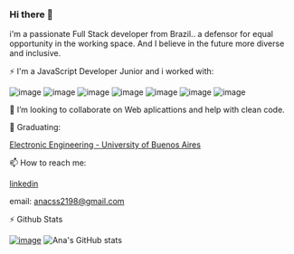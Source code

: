 
### Hi there 👋

i'm a passionate Full Stack developer from Brazil.. a defensor for equal opportunity in the working space. And I believe in the future more diverse and inclusive.

⚡ I'm a JavaScript Developer Junior and i worked with:

![image](https://user-images.githubusercontent.com/85584839/149003447-89df4792-1d77-45e3-a0a8-73e241d84e3a.png) ![image](https://user-images.githubusercontent.com/85584839/149003415-c4c4f667-ae27-4c50-97a3-cc63bfd8fc0a.png) ![image](https://user-images.githubusercontent.com/85584839/149003467-55a182c7-c334-492c-8c47-14d9607bdaa1.png) ![image](https://user-images.githubusercontent.com/85584839/149003303-b70f7bfa-7716-4676-8d23-a15239904533.png) ![image](https://user-images.githubusercontent.com/85584839/149003544-0d5d0473-ba79-487e-99e2-beb11effdaaa.png) ![image](https://user-images.githubusercontent.com/85584839/149012714-74007eb0-ddeb-4795-bea9-1bee1054bb24.png) ![image](https://user-images.githubusercontent.com/85584839/149012735-20fb4426-e4ea-4510-8d8a-0fdb8765fba1.png)

👯 I’m looking to collaborate on Web aplicattions and help with clean code. 

🏫 Graduating:

[Electronic Engineering - University of Buenos Aires](https://www.fi.uba.ar/grado/carreras/ingenieria-electronica)

📫 How to reach me: 

[linkedin](linkedin.com/in/acss2198)

email: anacss2198@gmail.com

⚡ Github Stats

[![image](https://github-readme-stats.vercel.app/api/top-langs/?username=anacss21&layout=compact&langs_count=7&theme=dark)](https://github.com/anuraghazra/github-readme-stats) ![Ana's GitHub stats](https://github-readme-stats.vercel.app/api?username=anacss21&show_icons=true&theme=dark&include_all_commits=true&count_private=true)





